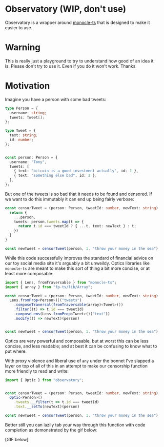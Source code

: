 # Observatory (WIP, don't use)

Observatory is a wrapper around [monocle-ts](https://gcanti.github.io/monocle-ts/) that is designed to make it easier to use.

# Warning

This is really just a playground to try to understand how good of an idea it is. Please don't try to use it. Even if you do it won't work. Thanks.

# Motivation

Imagine you have a person with some bad tweets:

```TypeScript
type Person = {
  username: string;
  tweets: Tweet[];
};

type Tweet = {
  text: string;
  id: number;
};


const person: Person = {
  username: "Tony",
  tweets: [
    { text: "bitcoin is a good investment actually", id: 1 },
    { text: "something else bad", id: 2 },
  ],
};
```

But one of the tweets is so bad that it needs to be found and censored. If we want to do this immutably it can end up being fairly verbose:

```TypeScript
const censorTweet = (person: Person, tweetId: number, newText: string)  => {
  return {
    ...person,
    tweets: person.tweets.map(t => {
      return t.id === tweetId ? { ...t, text: newText } : t;
    })
  }
}

const newTweet = censorTweet(person, 1, "throw your money in the sea");
```

While this code successfully improves the standard of financial advice on our toy social media site it's arguably a bit unweildy. Optics libraries like `monocle-ts` are meant to make this sort of thing a bit more concise, or at least more composable:

```TypeScript
import { Lens, fromTraversable } from "monocle-ts";
import { array } from "fp-ts/lib/Array";

const censorTweet = (person: Person, tweetId: number, newText: string)  =>
  Lens.fromProp<Person>()("tweets")
    .composeTraversal(fromTraversable(array)<Tweet>())
    .filter((t) => t.id === tweetId)
    .composeLens(Lens.fromProp<Tweet>()("text"))
    .modify(() => newText)(person)


const newTweet = censorTweet(person, 1, "throw your money in the sea");
```

Optics are very powerful and composable, but at worst this can be less concise, and less readable; and at best it can be confusing to know what to put where.

With proxy violence and liberal use of `any` under the bonnet I've slapped a layer on top of all of this in an attempt to make our censorship function more friendly to read and write:

```TypeScript
import { Optic } from "observatory";


const censorTweet = (person: Person, tweetId: number, newText: string)  =>
  Optic<Person>()
    .tweets.__filter(t => t.id === tweetId)
    .text.__setTo(newText)(person)

const newTweet = censorTweet(person, 1, "throw your money in the sea");
```

Better still you can lazily tab your way through this function with code completion as demonstrated by the gif below:

[GIF below]